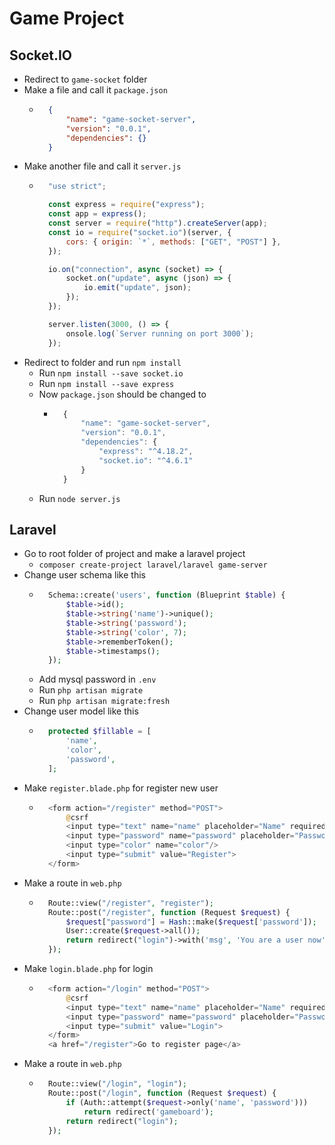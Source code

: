 # Game Project
## Socket.IO
- Redirect to `game-socket` folder
- Make a file and call it `package.json`
    - ~~~json
        {
            "name": "game-socket-server",
            "version": "0.0.1",
            "dependencies": {}
        }
      ~~~
- Make another file and call it `server.js`
    - ~~~js
        "use strict";

        const express = require("express");
        const app = express();
        const server = require("http").createServer(app);
        const io = require("socket.io")(server, {
            cors: { origin: `*`, methods: ["GET", "POST"] },
        });

        io.on("connection", async (socket) => {
            socket.on("update", async (json) => {
                io.emit("update", json);
            });
        });

        server.listen(3000, () => {
            onsole.log(`Server running on port 3000`);
        });
      ~~~
- Redirect to folder and run `npm install`
    - Run `npm install --save socket.io`
    - Run `npm install --save express`
    - Now `package.json` should be changed to
        - ~~~js
            {
                "name": "game-socket-server",
                "version": "0.0.1",
                "dependencies": {
                    "express": "^4.18.2",
                    "socket.io": "^4.6.1"
                }
            }
          ~~~~
    - Run `node server.js`
## Laravel
- Go to root folder of project and make a laravel project
    - `composer create-project laravel/laravel game-server`
- Change user schema like this
    - ~~~php
        Schema::create('users', function (Blueprint $table) {
            $table->id();
            $table->string('name')->unique();
            $table->string('password');
            $table->string('color', 7);
            $table->rememberToken();
            $table->timestamps();
        });
      ~~~
    - Add mysql password in `.env`
    - Run `php artisan migrate`
    - Run `php artisan migrate:fresh`
- Change user model like this
    - ~~~php
        protected $fillable = [
            'name',
            'color',
            'password',
        ];
      ~~~
- Make `register.blade.php` for register new user
    - ~~~php
        <form action="/register" method="POST">
            @csrf
            <input type="text" name="name" placeholder="Name" required/>
            <input type="password" name="password" placeholder="Password" required/>
            <input type="color" name="color"/>
            <input type="submit" value="Register">
        </form>
      ~~~
- Make a route in `web.php`
    - ~~~php
        Route::view("/register", "register");
        Route::post("/register", function (Request $request) {
            $request["password"] = Hash::make($request['password']);
            User::create($request->all());
            return redirect("login")->with('msg', 'You are a user now');
        });
      ~~~
- Make `login.blade.php` for login
    - ~~~php
        <form action="/login" method="POST">
            @csrf
            <input type="text" name="name" placeholder="Name" required/>
            <input type="password" name="password" placeholder="Password" required/>
            <input type="submit" value="Login">
        </form>
        <a href="/register">Go to register page</a>
      ~~~
- Make a route in `web.php`
    - ~~~php
        Route::view("/login", "login");
        Route::post("/login", function (Request $request) {
            if (Auth::attempt($request->only('name', 'password')))
                return redirect('gameboard');
            return redirect("login");
        });
      ~~~
    